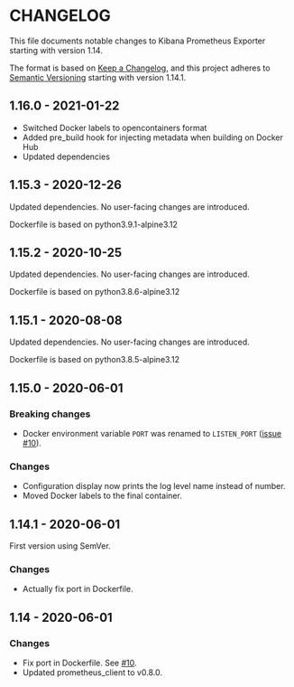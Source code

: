 # CHANGELOG
This file documents notable changes to Kibana Prometheus Exporter starting with version 1.14.

The format is based on [Keep a Changelog](https://keepachangelog.com/en/1.0.0/),
and this project adheres to [Semantic Versioning](https://semver.org/spec/v2.0.0.html) starting with version 1.14.1.

## 1.16.0 - 2021-01-22

* Switched Docker labels to opencontainers format
* Added pre_build hook for injecting metadata when building on Docker Hub
* Updated dependencies

## 1.15.3 - 2020-12-26

Updated dependencies. No user-facing changes are introduced.

Dockerfile is based on python3.9.1-alpine3.12

## 1.15.2 - 2020-10-25

Updated dependencies. No user-facing changes are introduced.

Dockerfile is based on python3.8.6-alpine3.12

## 1.15.1 - 2020-08-08

Updated dependencies. No user-facing changes are introduced.

Dockerfile is based on python3.8.5-alpine3.12


## 1.15.0 - 2020-06-01
### Breaking changes
* Docker environment variable `PORT` was renamed to `LISTEN_PORT` ([issue #10](https://github.com/vladvasiliu/kibana-prometheus-exporter-py/issues/10)).
### Changes
* Configuration display now prints the log level name instead of number.
* Moved Docker labels to the final container.


## 1.14.1 - 2020-06-01
First version using SemVer.
### Changes
* Actually fix port in Dockerfile.


## 1.14 - 2020-06-01
### Changes
* Fix port in Dockerfile. See [#10](https://github.com/vladvasiliu/kibana-prometheus-exporter-py/issues/10).
* Updated prometheus_client to v0.8.0.
